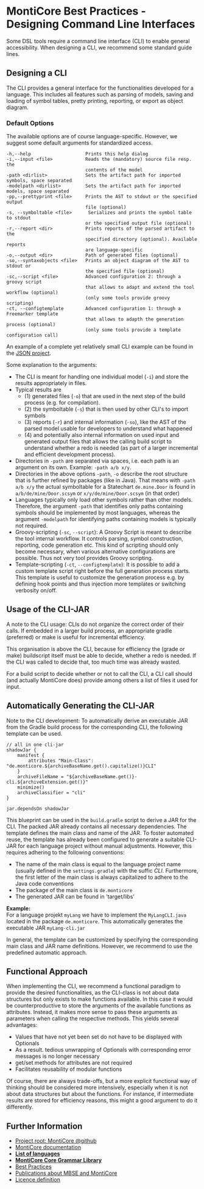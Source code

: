 <!-- (c) https://github.com/MontiCore/monticore -->

# MontiCore Best Practices - Designing Command Line Interfaces



Some DSL tools require a command line interface (CLI) to enable general accessibility. 
When designing a CLI, we recommend some standard guide lines.

## Designing a CLI
The CLI provides a general interface for the functionalities developed for a language. 
This includes all features such as parsing of models, saving and loading of symbol 
tables, pretty printing, reporting, or export as object diagram.

### Default Options
The available options are of course language-specific. 
However, we suggest some default arguments for standardized access. 

```
-h,--help                    Prints this help dialog
-i,--input <file>            Reads the (mandatory) source file resp. the
                             contents of the model
-path <dirlist>              Sets the artifact path for imported symbols, space separated
-modelpath <dirlist>         Sets the artifact path for imported models, space separated
-pp,--prettyprint <file>     Prints the AST to stdout or the specified output 
                             file (optional)
-s, --symboltable <file>      Serializes and prints the symbol table to stdout 
                             or the specified output file (optional) 
-r,--report <dir>            Prints reports of the parsed artifact to the
                             specified directory (optional). Available reports
                             are language-specific
-o,--output <dir>            Path of generated files (optional)
-so,--syntaxobjects <file>   Prints an object diagram of the AST to stdout or
                             the specified file (optional)
-sc,--script <file>          Advanced configuration 2: through a groovy script 
                             that allows to adapt and extend the tool workflow (optional) 
                             (only some tools provide groovy scripting)
-ct, --configtemplate        Advanced configuration 1: through a Freemarker template
                             that allows to adapth the generation process (optional)
                             (only some tools provide a template configuration call)
```

An example of a complete yet relatively small CLI example can be found in the 
[JSON project](https://github.com/MontiCore/json).

Some explanation to the arguments:
* The CLI is meant for handling one individual model (`-i`) and store the
  results appropriately in files. 
* Typical results are 
  * (1) generated files (`-o`) that are used in the next step of 
    the build process (e.g. for compilation).
  * (2) the symboltable (`-s`) that is then used by other CLI's to import symbols
  * (3) reports (`-r`) and internal information (`-so`), like the AST of the 
    parsed model usable for developers to understand what happened
  * (4) and potentially also internal information on used input and generated 
    output files
    that allows the calling build script to understand whether a redo is 
    needed (as part of a
    larger incremental and efficient development process).
* Directories in `-path` are separated via spaces, i.e. each path is an argument on its own. 
  Example: `-path a/b x/y`.
* Directories in the above options `-path`, `-o` describe the root
  structure that is further refined  by packages (like in Java). 
  That means with `-path a/b x/y`
  the actual symboltable for a Statechart `de.mine.Door` is found in 
  `a/b/de/mine/Door.scsym` or `x/y/de/mine/Door.scsym` (in that order)
* Languages typically only load other symbols rather than other models. Therefore, the argument 
  `-path` that identifies only paths containing symbols should be implemented by most languages, whereas 
  the argument `-modelpath` for identifying paths containing models is typically not required.
* Groovy-scripting (`-sc`, `--script`): A Groovy Script is meant to describe the tool internal 
  workflow. It controls parsing, symbol construction, reporting, code generation etc.
  This kind of scripting should only become necessary, when various alternative
  configurations are possible. Thus not very tool provides Groovy scripting.
* Template-scripting (`-ct`, `--configtemplate`): 
  It is possible to add a custom template script right before
  the full generation process starts. This template is useful to customize the 
  generation process e.g. by defining hook points and thus injection more templates
  or switching verbosity on/off.


## Usage of the CLI-JAR

A note to the CLI usage: 
CLIs do not organize the correct order of their calls. If embedded in a larger
build process, an appropriate gradle (preferred) or make is useful for 
incremental efficiency.

This organisation is above the CLI, because for efficiency the 
(grade or make) buildscript itself must be able to decide, whether a redo
is needed. If the CLI was called to decide that, too much time was already wasted.

For a build script to decide whether or not to call the CLI, a CLI call should
(and actually MontiCore does) provide among others a list of files it used for input. 

## Automatically Generating the CLI-JAR

Note to the CLI development:
To automatically derive an executable JAR from the Gradle build process for the 
corresponding CLI, the following template can be used.

```
// all in one cli-jar
shadowJar {
    manifest {
        attributes "Main-Class": "de.monticore.${archiveBaseName.get().capitalize()}CLI"
    }
    archiveFileName = "${archiveBaseName.get()}-cli.${archiveExtension.get()}"
    minimize()
    archiveClassifier = "cli"
}

jar.dependsOn shadowJar
```
This blueprint can be used in the `build.gradle` script to derive a JAR for the CLI. 
The packed JAR already contains all necessary dependencies. 
The template defines the main class and name of the JAR. 
To foster automated reuse, the template has already been configured to generate 
a suitable CLI-JAR for each language project without manual adjustments. 
However, this requires adhering to the following conventions:
* The name of the main class is equal to the language project name (usually defined 
  in the `settings.gradle`) with the suffic *CLI*. 
  Furthermore, the first letter of the main class is always capitalized to adhere 
  to the Java code conventions
* The package of the main class is `de.monticore`  
* The generated JAR can be found in 'target/libs'

**Example:**  
For a language projekt `myLang` we have to implement the `MyLangCLI.java` located 
in the package `de.monticore`.
This automatically generates the executable JAR `myLang-cli.jar`

In general, the template can be customized by specifying the corresponding main 
class and JAR name definitions.
However, we recommend to use the predefined automatic approach.

## Functional Approach
When implementing the CLI, we recommend a functional paradigm to provide the 
desired functionalities, as the CLI-class is not about data structures but only 
exists to make functions available. 
In this case it would be counterproductive to store the arguments of the available 
functions as attributes.
Instead, it makes more sense to pass these arguments as parameters when calling 
the respective methods.
This yields several advantages:

* Values that have not yet been set do not have to be displayed with Optionals 
* As a result. tedious unwrapping of Optionals with corresponding error messages 
  is no longer necessary
* get/set methods for attributes are not required
* Facilitates reusability of modular functions

Of course, there are always trade-offs, but a more explicit functional way of 
thinking should be considered more intensively, especially when it is not about 
data structures but about the functions.
For instance, if intermediate results are stored  for efficiency reasons, this 
might a good argument to do it differently.


## Further Information

* [Project root: MontiCore @github](https://github.com/MontiCore/monticore)
* [MontiCore documentation](http://www.monticore.de/)
* [**List of languages**](https://github.com/MontiCore/monticore/blob/dev/docs/Languages.md)
* [**MontiCore Core Grammar Library**](https://github.com/MontiCore/monticore/blob/dev/monticore-grammar/src/main/grammars/de/monticore/Grammars.md)
* [Best Practices](https://github.com/MontiCore/monticore/blob/dev/docs/BestPractices.md)
* [Publications about MBSE and MontiCore](https://www.se-rwth.de/publications/)
* [Licence definition](https://github.com/MontiCore/monticore/blob/master/00.org/Licenses/LICENSE-MONTICORE-3-LEVEL.md)
